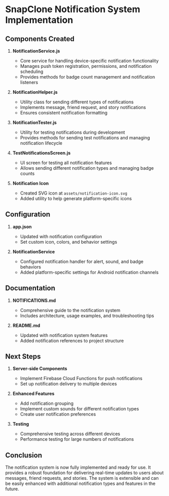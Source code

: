 # SnapClone Notification System Implementation

## Components Created

1. **NotificationService.js**
   - Core service for handling device-specific notification functionality
   - Manages push token registration, permissions, and notification scheduling
   - Provides methods for badge count management and notification listeners

2. **NotificationHelper.js**
   - Utility class for sending different types of notifications
   - Implements message, friend request, and story notifications
   - Ensures consistent notification formatting

3. **NotificationTester.js**
   - Utility for testing notifications during development
   - Provides methods for sending test notifications and managing notification lifecycle

4. **TestNotificationsScreen.js**
   - UI screen for testing all notification features
   - Allows sending different notification types and managing badge counts

5. **Notification Icon**
   - Created SVG icon at `assets/notification-icon.svg`
   - Added utility to help generate platform-specific icons

## Configuration

1. **app.json**
   - Updated with notification configuration
   - Set custom icon, colors, and behavior settings

2. **NotificationService**
   - Configured notification handler for alert, sound, and badge behaviors
   - Added platform-specific settings for Android notification channels

## Documentation

1. **NOTIFICATIONS.md**
   - Comprehensive guide to the notification system
   - Includes architecture, usage examples, and troubleshooting tips

2. **README.md**
   - Updated with notification system features
   - Added notification references to project structure

## Next Steps

1. **Server-side Components**
   - Implement Firebase Cloud Functions for push notifications
   - Set up notification delivery to multiple devices

2. **Enhanced Features**
   - Add notification grouping
   - Implement custom sounds for different notification types
   - Create user notification preferences

3. **Testing**
   - Comprehensive testing across different devices
   - Performance testing for large numbers of notifications

## Conclusion

The notification system is now fully implemented and ready for use. It provides a robust foundation for delivering real-time updates to users about messages, friend requests, and stories. The system is extensible and can be easily enhanced with additional notification types and features in the future. 